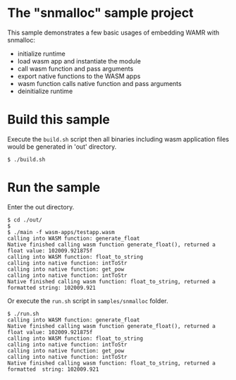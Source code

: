 

The "snmalloc" sample project
==============

This sample demonstrates a few basic usages of embedding WAMR with snmalloc:
- initialize runtime
- load wasm app and instantiate the module
- call wasm function and pass arguments
- export native functions to the WASM apps
- wasm function calls native function and pass arguments
- deinitialize runtime

Build this sample
==============
Execute the ```build.sh``` script then all binaries including wasm application files would be generated in 'out' directory.

```
$ ./build.sh
```

Run the sample
==========================
Enter the out directory.
```
$ cd ./out/
$
$ ./main -f wasm-apps/testapp.wasm
calling into WASM function: generate_float
Native finished calling wasm function generate_float(), returned a float value: 102009.921875f
calling into WASM function: float_to_string
calling into native function: intToStr
calling into native function: get_pow
calling into native function: intToStr
Native finished calling wasm function: float_to_string, returned a formatted string: 102009.921
```
Or execute the ```run.sh``` script in ```samples/snmalloc``` folder.
```
$ ./run.sh
calling into WASM function: generate_float
Native finished calling wasm function generate_float(), returned a float value: 102009.921875f
calling into WASM function: float_to_string
calling into native function: intToStr
calling into native function: get_pow
calling into native function: intToStr
Native finished calling wasm function: float_to_string, returned a formatted  string: 102009.921
```




